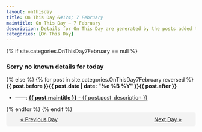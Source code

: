```yaml
---
layout: onthisday
title: On This Day &#124; 7 February
maintitle: On This Day — 7 February
description: Details for On This Day are generated by the posts added to the website so the content is subject to changes/updates over time.
categories: [On This Day]
---
```


{% if site.categories.OnThisDay7February == null %}
<h3>Sorry no known details for today</h3>
{% else %}
{% for post in site.categories.OnThisDay7February reversed %}
<strong>{{ post.before }}{{ post.date | date: "%e %B %Y" }}{{ post.after }}</strong>
<ul>
<li> ——: <a class="{{ post.class }}" href="{{ post.url }}"><strong>{{ post.maintitle }}</strong> - {{ post.post_description }}</a></li>
</ul>
{% endfor %}
{% endif %}
<br />
<div style="background-color: #f3f3f3; padding: 10px; border-radius: 5px; text-align: center; display: flex; justify-content: space-evenly;">
<a href="/onthisday/02/02-06">« Previous Day</a>
<span style="visibility:hidden;">[ Visit Leap Year February 29 ]</span>
<a href="/onthisday/02/02-08">Next Day »</a>
</div>
